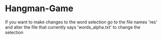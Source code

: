 # Hangman-Game

If you want to make changes to the word selection go to the file names 'res' and alter the file that currently says 'words_alpha.txt' to change the selection
